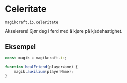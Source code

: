 
# Celeritate

`magikcraft.io.celeritate`

Akselerere! Gjør deg i ferd med å kjøre på kjedehastighet.

## Eksempel

```javascript
const magik = magikcraft.io;

function healFriend(playerName) {
    magik.auxilium(playerName);
}
```